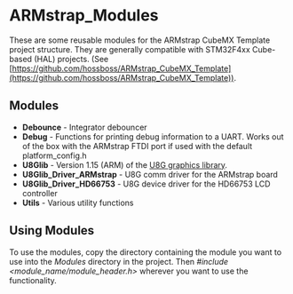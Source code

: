 # ARMstrap_Modules
These are some reusable modules for the ARMstrap CubeMX Template project structure. They are generally
compatible with STM32F4xx Cube-based (HAL) projects.
(See [https://github.com/hossboss/ARMstrap_CubeMX_Template](https://github.com/hossboss/ARMstrap_CubeMX_Template)).

## Modules
* **Debounce** - Integrator debouncer
* **Debug** - Functions for printing debug information to a UART. Works out of the box with the ARMstrap
  FTDI port if used with the default platform\_config.h 
* **U8Glib** - Version 1.15 (ARM) of the [U8G graphics library](https://code.google.com/p/u8glib/).
* **U8Glib_Driver_ARMstrap** - U8G comm driver for the ARMstrap board
* **U8Glib_Driver_HD66753** - U8G device driver for the HD66753 LCD controller
* **Utils** - Various utility functions

## Using Modules
To use the modules, copy the directory containing the module you want to use into the *Modules* directory
in the project. Then *#include <module_name/module_header.h>* wherever you want to use the functionality.
